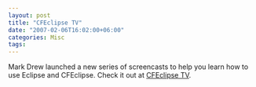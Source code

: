 ```yaml
---
layout: post
title: "CFEclipse TV"
date: "2007-02-06T16:02:00+06:00"
categories: Misc 
tags: 
---
```


Mark Drew launched a new series of screencasts to help you learn how to use Eclipse and CFEclipse. Check it out at <a href="http://www.cfeclipse.org/index.cfm?event=page&page=TV">CFEclipse TV</a>.